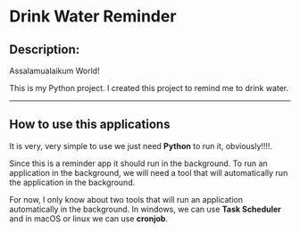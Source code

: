 # Drink Water Reminder
## Description:

Assalamualaikum World!

This is my Python project. I created this project to remind me to drink water.

---

## How to use this applications
It is very, very simple to use we just need **Python** to run it, obviously!!!!.

Since this is a reminder app it should run in the background. To run an application in the background, we will need a tool that will automatically run the application in the background.

For now, I only know about two tools that will run an application automatically in the background. In windows, we can use **Task Scheduler** and in macOS or linux we can use **cronjob**.
